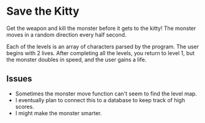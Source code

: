 Save the Kitty
==============

Get the weapon and kill the monster before it gets to the kitty! The monster moves in a random direction every half second.

Each of the levels is an array of characters parsed by the program. The user begins with 2 lives. After completing all the levels, you return to level 1, but the monster doubles in speed, and the user gains a life.

## Issues

* Sometimes the monster move function can't seem to find the level map.
* I eventually plan to connect this to a database to keep track of high scores.
* I might make the monster smarter.